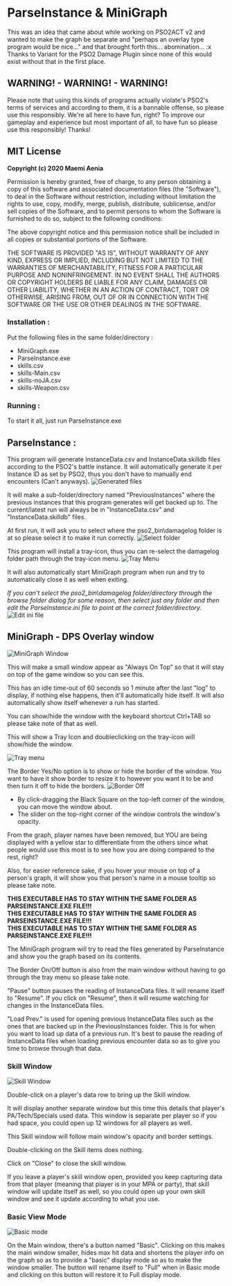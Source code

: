 # ParseInstance & MiniGraph

This was an idea that came about while working on PSO2ACT v2 and wanted to make the graph be separate and "perhaps an overlay type program would be nice..." and that brought forth this... abomination... :x
Thanks to Variant for the PSO2 Damage Plugin since none of this would exist without that in the first place.


## WARNING! - WARNING! - WARNING!
Please note that using this kinds of programs actually violate's PSO2's terms of services and according to them, it is a bannable offense, so please use this responsibly.
We're all here to have fun, right?  To improve our gameplay and experience but most important of all, to have fun so please use this responsibly!  Thanks!


## MIT License

**Copyright (c) 2020 Maemi Aenia**

Permission is hereby granted, free of charge, to any person obtaining a copy
of this software and associated documentation files (the "Software"), to deal
in the Software without restriction, including without limitation the rights
to use, copy, modify, merge, publish, distribute, sublicense, and/or sell
copies of the Software, and to permit persons to whom the Software is
furnished to do so, subject to the following conditions:

The above copyright notice and this permission notice shall be included in all
copies or substantial portions of the Software.

THE SOFTWARE IS PROVIDED "AS IS", WITHOUT WARRANTY OF ANY KIND, EXPRESS OR
IMPLIED, INCLUDING BUT NOT LIMITED TO THE WARRANTIES OF MERCHANTABILITY,
FITNESS FOR A PARTICULAR PURPOSE AND NONINFRINGEMENT. IN NO EVENT SHALL THE
AUTHORS OR COPYRIGHT HOLDERS BE LIABLE FOR ANY CLAIM, DAMAGES OR OTHER
LIABILITY, WHETHER IN AN ACTION OF CONTRACT, TORT OR OTHERWISE, ARISING FROM,
OUT OF OR IN CONNECTION WITH THE SOFTWARE OR THE USE OR OTHER DEALINGS IN THE
SOFTWARE.



### Installation :

Put the following files in the same folder/directory :

* MiniGraph.exe
* ParseInstance.exe
* skills.csv
* skills-Main.csv
* skills-noJA.csv
* skills-Weapon.csv

### Running :

To start it all, just run ParseInstance.exe
  
  
  
## ParseInstance :

This program will generate InstanceData.csv and InstanceData.skilldb files according to the PSO2's battle instance.
It will automatically generate it per Instance ID as set by PSO2, thus you don't have to manually end encounters (Can't anyways).
![Generated files](/Images/ParseInstance-GeneratedFiles.png)

It will make a sub-folder/directory named "PreviousInstances" where the previous instances that this program generates will get backed up to.
The current/latest run will always be in "InstanceData.csv" and "InstanceData.skilldb" files.


At first run, it will ask you to select where the pso2_bin\damagelog folder is at so please select it to make it run correctly.
![Select folder](/Images/ParseInstance-SelectFolder.png)

This program will install a tray-icon, thus you can re-select the damagelog folder path through the tray-icon menu.
![Tray Menu](/Images/ParseInstance-TrayMenu.png)

It will also automatically start MiniGraph program when run and try to automatically close it as well when exiting.

*If you can't select the pso2_bin\damagelog folder/directory through the browse folder dialog for some reason, then select just any folder and then edit the ParseInstance.ini file to point at the correct folder/directory.*
![Edit ini file](/Images/ParseInstance-Ini.png)
  
  
  
## MiniGraph - DPS Overlay window

![MiniGraph Window](/Images/MainWindow-BOn.png)

This will make a small window appear as "Always On Top" so that it will stay on top of the game window so you can see this.

This has an idle time-out of 60 seconds so 1 minute after the last "log" to display, if nothing else happens, then it'll automatically hide itself.
It will also automatically show itself whenever a run has started.

You can show/hide the window with the keyboard shortcut Ctrl+TAB so please take note of that as well.

This will show a Tray Icon and doubleclicking on the tray-icon will show/hide the window.

![Tray menu](/Images/MiniGraph-TrayMenu.png)

The Border Yes/No option is to show or hide the border of the window.  You want to have it show border to resize it to however you want it to be and then turn it off to hide the borders.
![Border Off](/Images/MainWindow-BOff.png)
- By click-dragging the Black Square on the top-left corner of the window, you can move the window about.
- The slider on the top-right corner of the window controls the window's opacity.

From the graph, player names have been removed, but YOU are being displayed with a yellow star to differentiate from the others since what people would use this most is to see how you are doing compared to the rest, right?

Also, for easier reference sake, if you hover your mouse on top of a person's graph, it will show you that person's name in a mouse tooltip so please take note.

**THIS EXECUTABLE HAS TO STAY WITHIN THE SAME FOLDER AS PARSEINSTANCE.EXE FILE!!!**  
**THIS EXECUTABLE HAS TO STAY WITHIN THE SAME FOLDER AS PARSEINSTANCE.EXE FILE!!!**  
**THIS EXECUTABLE HAS TO STAY WITHIN THE SAME FOLDER AS PARSEINSTANCE.EXE FILE!!!**


The MiniGraph program will try to read the files generated by ParseInstance and show you the graph based on its contents.



The Border On/Off button is also from the main window without having to go through the tray menu so please take note.

"Pause" button pauses the reading of InstanceData files.  It will rename itself to "Resume".
If you click on "Resume", then it will resume watching for changes in the InstanceData files.

"Load Prev." is used for opening previous InstanceData files such as the ones that are backed up in the PreviousInstances folder.
This is for when you want to load up data of a previous run.  It's best to pause the reading of InstanceData files when loading previous encounter data so as to give you time to browse through that data.


### Skill Window

![Skill Window](/Images/SkillWindow.png)

Double-click on a player's data row to bring up the Skill window.

It will display another separate window but this time this details that player's PA/Tech/Specials used data.
This window is separate per player so if you had space, you could open up 12 windows for all players as well.

This Skill window will follow main window's opacity and border settings.

Double-clicking on the Skill items does nothing.

Click on "Close" to close the skill window.

If you leave a player's skill window open, provided you keep capturing data from that player (meaning that player is in your MPA or party), that skill window will update itself as well, so you could open up your own skill window and see it update according to what you use.


### Basic View Mode

![Basic mode](/Images/MainWindow-Basic.png)

On the Main window, there's a button named "Basic".  Clicking on this makes the main window smaller, hides max hit data and shortens the player info on the graph so as to provide a "basic" display mode so as to make the window smaller.
The button will rename itself to "Full" when in Basic mode and clicking on this button will restore it to Full display mode.
